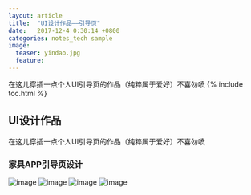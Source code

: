 ```yaml
---
layout: article
title:  "UI设计作品——引导页"
date:   2017-12-4 0:30:14 +0800
categories: notes_tech sample
image:
  teaser: yindao.jpg
  feature: 
---
```

在这儿穿插一点个人UI引导页的作品（纯粹属于爱好）不喜勿喷
{% include toc.html %}


## UI设计作品
在这儿穿插一点个人UI引导页的作品（纯粹属于爱好）不喜勿喷


### 家具APP引导页设计
![image](https://chenweishan.github.io/images/01.jpg)
![image](https://chenweishan.github.io/images/02.jpg)
![image](https://chenweishan.github.io/images/03.jpg)
![image](https://chenweishan.github.io/images/04.jpg)